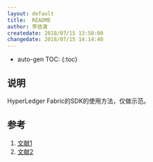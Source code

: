 ```yaml
---
layout: default
title:  README
author: 李佶澳
createdate: 2018/07/15 13:58:00
changedate: 2018/07/15 14:14:40
---
```


* auto-gen TOC:
{:toc}

## 说明

HyperLedger Fabric的SDK的使用方法，仅做示范。

## 参考

1. [文献1][1]
2. [文献2][2]

[1]: 1.com  "文献1" 
[2]: 2.com  "文献1" 
